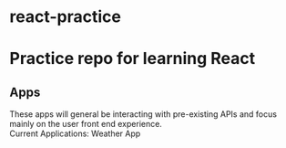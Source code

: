 # react-practice
# Practice repo for learning React

## Apps
These apps will general be interacting with pre-existing APIs and focus mainly on the user front end experience.  
Current Applications: Weather App
